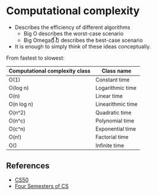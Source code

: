 # Computational complexity

* Describes the efficiency of different algorithms
    * Big O describes the worst-case scenario
    * Big Omega(![Omega](symbols/omega.png)) describes the best-case scenario
* It is enough to simply think of these ideas conceptually.

From fastest to slowest:

Computational complexity class | Class name
---|---
O(1)|Constant time
O(log n)|Logarithmic time
O(n)|Linear time
O(n log n)|Linearithmic time
O(n^2)|Quadratic time
O(n^c)|Polynomial time
O(c^n)|Exponential time
O(n!)|Factorial time
O()|Infinite time


## References
* [CS50](https://www.youtube.com/embed/IM9sHGlYV5A?autoplay=1&rel=0)
* [Four Semesters of CS](http://btholt.github.io/four-semesters-of-cs/)